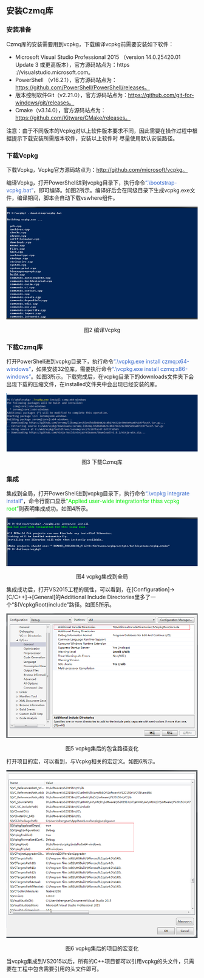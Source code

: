 ## 安装Czmq库

### 安装准备

Czmq库的安装需要用到vcpkg，下载编译vcpkg前需要安装如下软件：

- Microsoft Visual Studio Professional 2015 （version 14.0.25420.01 Update 3 或更高版本），官方源码站点为：https ://visualstudio.microsoft.com。
- PowerShell （v16.2.1），官方源码站点为：https://github.com/PowerShell/PowerShell/releases。
- 版本控制软件Git（v2.21.0），官方源码站点为：https://github.com/git-for-windows/git/releases。
- Cmake（v3.14.0），官方源码站点为：https://github.com/Kitware/CMake/releases。

注意：由于不同版本的Vcpkg对以上软件版本要求不同，因此需要在操作过程中根据提示下载安装所需版本软件，安装以上软件时 尽量使用默认安装路径。

### 下载Vcpkg

下载Vcpkg，Vcpkg官方源码站点为：http://github.com/microsoft/vcpkg。

编译Vcpkg，打开PowerShell进到vcpkg目录下，执行命令<font color=#3366CC>“.\bootstrap-vcpkg.bat”</font>，即可编译。如图2所示。编译好后会在同级目录下生成vcpkg.exe文件，编译期间，脚本会自动下载vswhere组件。

![](./images/vcpkgbat.png)

<center>图2 编译Vcpkg</center>

### 下载Czmq库

打开PowerShell进到vcpkg目录下，执行命令<font color=#3366CC>“.\vcpkg.exe install czmq:x64-windows”</font>，如果安装32位库，需要执行命令<font color=#3366CC>“.\vcpkg.exe install czmq:x86-windows”</font>。如图3所示。下载完成后，在vcpkg目录下的downloads文件夹下会出现下载的压缩文件，在installed文件夹中会出现已经安装的库。

![](./images/vcpkgdownload.BMP)

<center>图3 下载Czmq库</center>

### 集成

集成到全局，打开PowerShell进到vcpkg目录下，执行命令<font color=#3366CC>“.\vcpkg integrate install”</font>，命令行窗口显示<font color=gree>"Applied user-wide integrationfor thiss vcpkg root”</font>则表明集成成功。如图4所示。

![](./images/vcpkginstall.png)

<center>图4 vcpkg集成到全局</center>

集成成功后，打开VS2015工程的属性，可以看到，在[Configuration]->[C/C++]->[General]的Additional Include Directories里多了一个“$(VcpkgRoot)include”路径。如图5所示。

![](./images/vcpkggeneral.png)

<center>图5 vcpkg集后的包含路径变化</center>

打开项目的宏，可以看到，与Vcpkg相关的宏定义。如图6所示。

![](./images/vcpkgmacros.png)

<center>图6 vcpkg集后的项目的宏变化</center>

当vcpkg集成到VS2015以后，所有的C++项目都可以引用vcpkg的头文件，只需要在工程中包含需要引用的头文件即可。